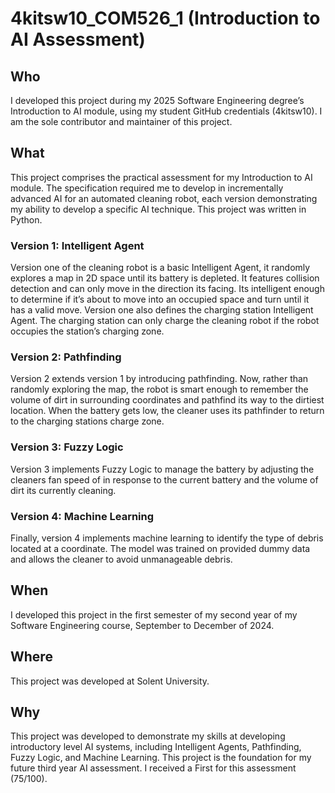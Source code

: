 # 4kitsw10_COM526_1 (Introduction to AI Assessment)
## Who 
I developed this project during my 2025 Software Engineering degree’s Introduction to AI module, using my student GitHub credentials (4kitsw10). I am the sole contributor and maintainer of this project. 

## What 
This project comprises the practical assessment for my Introduction to AI module. The specification required me to develop in incrementally advanced AI for an automated cleaning robot, each version demonstrating my ability to develop a specific AI technique. This project was written in Python.

### Version 1: Intelligent Agent
Version one of the cleaning robot is a basic Intelligent Agent, it randomly explores a map in 2D space until its battery is depleted. It features collision detection and can only move in the direction its facing. Its intelligent enough to determine if it’s about to move into an occupied space and turn until it has a valid move. Version one also defines the charging station Intelligent Agent. The charging station can only charge the cleaning robot if the robot occupies the station’s charging zone.

### Version 2: Pathfinding
Version 2 extends version 1 by introducing pathfinding. Now, rather than randomly exploring the map, the robot is smart enough to remember the volume of dirt in surrounding coordinates and pathfind its way to the dirtiest location. When the battery gets low, the cleaner uses its pathfinder to return to the charging stations charge zone.

### Version 3: Fuzzy Logic
Version 3 implements Fuzzy Logic to manage the battery by adjusting the cleaners fan speed of in response to the current battery and the volume of dirt its currently cleaning.

### Version 4: Machine Learning
Finally, version 4 implements machine learning to identify the type of debris located at a coordinate. The model was trained on provided dummy data and allows the cleaner to avoid unmanageable debris.

## When 
I developed this project in the first semester of my second year of my Software Engineering course, September to December of 2024.

## Where 
This project was developed at Solent University. 

## Why
This project was developed to demonstrate my skills at developing introductory level AI systems, including Intelligent Agents, Pathfinding, Fuzzy Logic, and Machine Learning. This project is the foundation for my future third year AI assessment. I received a First for this assessment (75/100).
